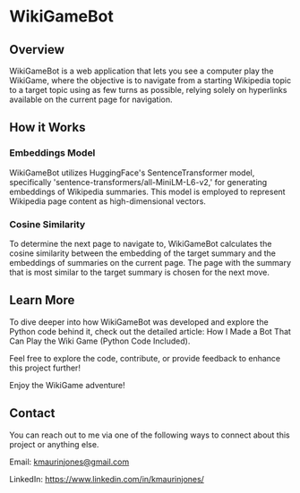 # WikiGameBot

## Overview

WikiGameBot is a web application that lets you see a computer play the WikiGame, where the objective is to navigate from a starting Wikipedia topic to a target topic using as few turns as possible, relying solely on hyperlinks available on the current page for navigation.

## How it Works

### Embeddings Model

WikiGameBot utilizes HuggingFace's SentenceTransformer model, specifically 'sentence-transformers/all-MiniLM-L6-v2,' for generating embeddings of Wikipedia summaries. This model is employed to represent Wikipedia page content as high-dimensional vectors.

### Cosine Similarity

To determine the next page to navigate to, WikiGameBot calculates the cosine similarity between the embedding of the target summary and the embeddings of summaries on the current page. The page with the summary that is most similar to the target summary is chosen for the next move.

## Learn More

To dive deeper into how WikiGameBot was developed and explore the Python code behind it, check out the detailed article: How I Made a Bot That Can Play the Wiki Game (Python Code Included).

Feel free to explore the code, contribute, or provide feedback to enhance this project further!

Enjoy the WikiGame adventure!

## Contact

You can reach out to me via one of the following ways to connect about this project or anything else.

Email: kmaurinjones@gmail.com

LinkedIn: https://www.linkedin.com/in/kmaurinjones/